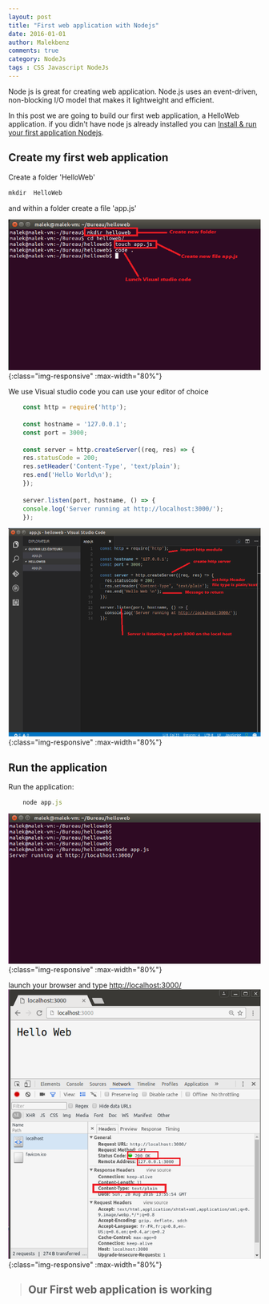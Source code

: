 ```yaml
---
layout: post
title: "First web application with Nodejs"
date: 2016-01-01
author: Malekbenz
comments: true
category: NodeJs
tags : CSS Javascript NodeJs
---
```

Node js is great for creating web application. Node.js uses an event-driven, non-blocking I/O model that makes it lightweight and efficient.

In this post we are going to build our first web application, a HelloWeb application. if you didn't have node js already installed you can [Install & run your first application Nodejs](/blog/2015/12/22/install-run-your-first-application-nodejs).  

## Create my first web application  

Create a folder 'HelloWeb'

```javascript
mkdir  HelloWeb
```
and within a folder create a file 'app.js'


![CMD](/images/helloweb/cmd.png){:class="img-responsive" :max-width="80%"}

We use Visual studio code you can use your editor of choice 

```javascript
    const http = require('http');

    const hostname = '127.0.0.1';
    const port = 3000;

    const server = http.createServer((req, res) => {
    res.statusCode = 200;
    res.setHeader('Content-Type', 'text/plain');
    res.end('Hello World\n');
    });

    server.listen(port, hostname, () => {
    console.log('Server running at http://localhost:3000/');
    });
```

![vs code](/images/helloweb/vscode.png){:class="img-responsive" :max-width="80%"}


## Run the application 
    
Run the application: 

```javascript
    node app.js
```

![vs code](/images/helloweb/launch.png){:class="img-responsive" :max-width="80%"}

launch your browser and type [http://localhost:3000/](http://localhost:3000/)
![vs code](/images/helloweb/web.png){:class="img-responsive" :max-width="80%"}


>
> ## **Our First web application is working**
>


